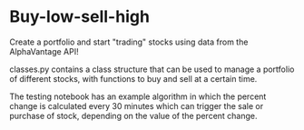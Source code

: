 # Buy-low-sell-high

Create a portfolio and start "trading" stocks using data from the AlphaVantage API!

classes.py contains a class structure that can be used to manage a portfolio of different stocks, with functions to buy and sell at a certain time. 

The testing notebook has an example algorithm in which the percent change is calculated every 30 minutes which can trigger the sale or purchase of stock, depending on the value of the percent change.